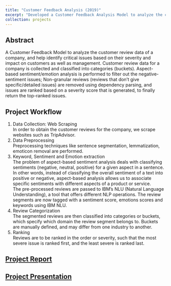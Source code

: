 ```yaml
---
title: "Customer Feedback Analysis (2019)"
excerpt: "Developed a Customer Feedback Analysis Model to analyze the customer review data of a company, and help identify critical issues based on their severity and impact on customers as well as management."
collection: projects
---
```

## Abstract
A Customer Feedback Model to analyze the customer review data of a company, and help identify critical issues based on their severity and impact
on customers as well as management. Customer review data for a company is collected and classified into categories (buckets). Aspect-based sentiment/emotion analysis is performed to filter out the negative-sentiment issues; Non-granular reviews (reviews that don’t give specific/detailed issues) are removed using dependency parsing, and issues are ranked based on a severity score that is generated, to finally return the top-ranked issues.
## Project Workflow
1. Data Collection: Web Scraping\
In order to obtain the customer reviews for the company, we scrape websites such as TripAdvisor.
2. Data Preprocessing\
Preprocessing techniques like sentence segmentation, lemmatization, emoticon removal are performed.
3. Keyword, Sentiment and Emotion extraction\
The problem of aspect-based sentiment analysis deals with classifying sentiments (negative, neutral, positive) for a given aspect in a sentence. In other words, instead of classifying the overall sentiment of a text into positive or negative, aspect-based analysis allows us to associate specific sentiments with different aspects of a product or service. \
The pre-processed reviews are passed to IBM’s NLU (Natural Language Understanding), a tool that offers different NLP operations. The review segments are now tagged with a sentiment score, emotions scores and keywords using IBM NLU. 
4. Review Categorization\
The segmented reviews are then classified into categories or buckets, which specify which domain the review segment belongs to. Buckets are manually defined, and may differ from one industry to another.
5. Ranking\
Reviews are to be ranked in the order or severity, such that the most severe issue is ranked first, and the least severe is ranked last.

## [Project Report](files/customer_feedback_analysis/Customer_Feedback_Model.pdf)
## [Project Presentation](files/customer_feedback_analysis/CritiQali.pdf)
